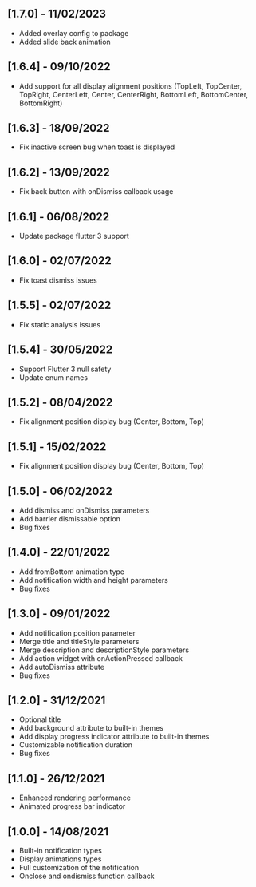 ## [1.7.0] - 11/02/2023

* Added overlay config to package
* Added slide back animation

## [1.6.4] - 09/10/2022

* Add support for all display alignment positions (TopLeft, TopCenter, TopRight, CenterLeft, Center, CenterRight, BottomLeft, BottomCenter, BottomRight)

## [1.6.3] - 18/09/2022

* Fix inactive screen bug when toast is displayed

## [1.6.2] - 13/09/2022

* Fix back button with onDismiss callback usage

## [1.6.1] - 06/08/2022

* Update package flutter 3 support

## [1.6.0] - 02/07/2022

* Fix toast dismiss issues

## [1.5.5] - 02/07/2022

* Fix static analysis issues

## [1.5.4] - 30/05/2022

* Support Flutter 3 null safety
* Update enum names

## [1.5.2] - 08/04/2022

* Fix alignment position display bug (Center, Bottom, Top)

## [1.5.1] - 15/02/2022

* Fix alignment position display bug (Center, Bottom, Top)

## [1.5.0] - 06/02/2022

* Add dismiss and onDismiss parameters
* Add barrier dismissable option
* Bug fixes

## [1.4.0] - 22/01/2022

* Add fromBottom animation type
* Add notification width and height parameters
* Bug fixes

## [1.3.0] - 09/01/2022

* Add notification position parameter
* Merge title and titleStyle parameters
* Merge description and descriptionStyle parameters
* Add action widget with onActionPressed callback
* Add autoDismiss attribute
* Bug fixes

## [1.2.0] - 31/12/2021

* Optional title
* Add background attribute to built-in themes
* Add display progress indicator attribute to built-in themes
* Customizable notification duration
* Bug fixes

## [1.1.0] - 26/12/2021

* Enhanced rendering performance
* Animated progress bar indicator

## [1.0.0] - 14/08/2021

* Built-in notification types
* Display animations types
* Full customization of the notification
* Onclose and ondismiss function callback
